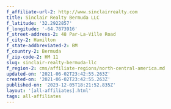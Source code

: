 ```yaml
---
f_affiliate-url-2: http://www.sinclairrealty.com
title: Sinclair Realty Bermuda LLC
f_latitude: '32.2922857'
f_longitude: '-64.7873916'
f_street-address-2: 48 Par-La-Ville Road­
f_city-2: Hamilton­
f_state-addbreviated-2: BM­
f_country-2: Bermuda
f_zip-code-2: HM 11
slug: sinclair-realty-bermuda-llc
f_region-2: cms/affiliate-regions/north-central-america.md
updated-on: '2021-06-02T23:42:55.263Z'
created-on: '2021-06-02T23:42:55.263Z'
published-on: '2023-12-05T18:21:52.835Z'
layout: '[all-affiliates].html'
tags: all-affiliates
---
```



